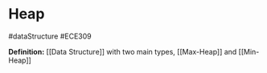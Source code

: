 # Heap
#dataStructure #ECE309

**Definition:** [[Data Structure]] with two main types, [[Max-Heap]] and [[Min-Heap]]
